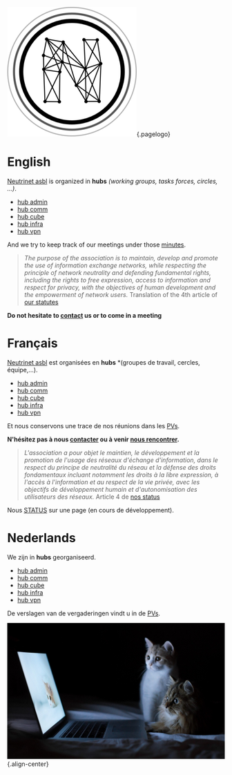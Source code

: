 <!-- TITLE: Neutrinet asbl -->
<!-- SUBTITLE: FAI Associatif, Non profit ISP, Associatieve internetprovider-->

![Logo](/uploads/logo.png "Logo"){.pagelogo}

# English
[Neutrinet asbl](https://neutrinet.be/about) is organized in **hubs** *(working groups, tasks forces, circles, ...)*.

* [hub admin](administration)
* [hub comm](communication)
* [hub cube](cube)
* [hub infra](infra)
* [hub vpn](vpn)

And we try to keep track of our meetings under those [minutes](pvs).

> *The purpose of the association is to maintain, develop and promote the use of information exchange networks, while respecting the principle of network neutrality 
and defending fundamental rights, including the rights to free expression, access to information and respect for privacy, with the objectives of human development 
and the empowerment of network users.* Translation of the 4th article of [our statutes](http://www.ejustice.just.fgov.be/tsv_pdf/2017/09/19/17133371.pdf) 

**Do not hesitate to [contact](contact) us or to come in a meeting**
# Français
[Neutrinet asbl](https://neutrinet.be/fr/apropos) est organisées en **hubs** *(groupes de travail, cercles, équipe,...).

* [hub admin](administration)
* [hub comm](communication)
* [hub cube](cube)
* [hub infra](infra)
* [hub vpn](vpn)

Et nous conservons une trace de nos réunions dans les [PVs](pvs).

**N'hésitez pas à nous [contacter](contact) ou à venir [nous rencontrer](agenda#francais).**

> *L'association a pour objet le maintien, le développement et la promotion de l'usage des réseaux d'échange d'information, dans le respect du principe de 
neutralité du réseau et la défense des droits fondamentaux incluant notamment les droits à la libre expression, à l'accès à l'information et au respect de la vie 
privée, avec les objectifs de développement humain et d'autonomisation des utilisateurs des réseaux.* Article 4 de [nos 
status](http://www.ejustice.just.fgov.be/tsv_pdf/2017/09/19/17133371.pdf) 

Nous  [STATUS](https://status.neutrinet.be/) sur une page (en cours de développement).
# Nederlands

We zijn in **hubs** georganiseerd.

* [hub admin](administration)
* [hub comm](communication)
* [hub cube](cube)
* [hub infra](infra)
* [hub vpn](vpn)

De verslagen van de vergaderingen vindt u in de [PVs](pv).

![Cats](/uploads/cats.jpg "Cats"){.align-center}